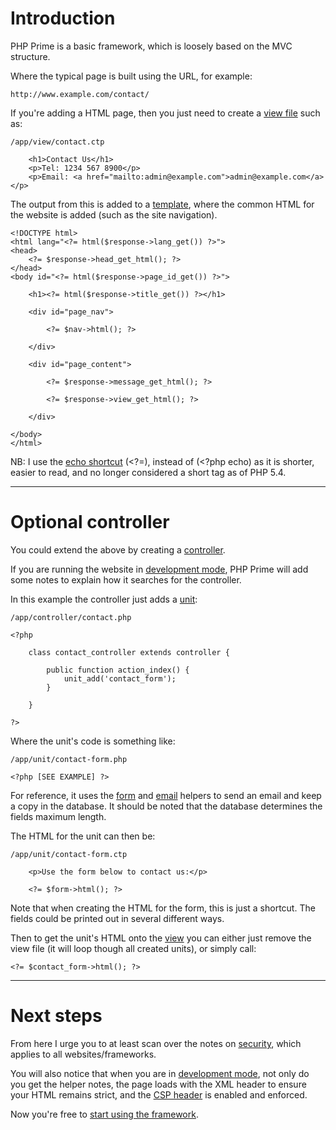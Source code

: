 
# Introduction

PHP Prime is a basic framework, which is loosely based on the MVC structure.

Where the typical page is built using the URL, for example:

	http://www.example.com/contact/

If you're adding a HTML page, then you just need to create a [view file](../doc/setup/views.md) such as:

	/app/view/contact.ctp

		<h1>Contact Us</h1>
		<p>Tel: 1234 567 8900</p>
		<p>Email: <a href="mailto:admin@example.com">admin@example.com</a></p>

The output from this is added to a [template](../doc/setup/templates.md), where the common HTML for the website is added (such as the site navigation).

	<!DOCTYPE html>
	<html lang="<?= html($response->lang_get()) ?>">
	<head>
		<?= $response->head_get_html(); ?>
	</head>
	<body id="<?= html($response->page_id_get()) ?>">

		<h1><?= html($response->title_get()) ?></h1>

		<div id="page_nav">

			<?= $nav->html(); ?>

		</div>

		<div id="page_content">

			<?= $response->message_get_html(); ?>

			<?= $response->view_get_html(); ?>

		</div>

	</body>
	</html>

NB: I use the [echo shortcut](http://www.php.net/echo) (<?=), instead of (<?php echo) as it is shorter, easier to read, and no longer considered a short tag as of PHP 5.4.

---

# Optional controller

You could extend the above by creating a [controller](../doc/setup/controllers.md).

If you are running the website in [development mode](../doc/setup/debug.md), PHP Prime will add some notes to explain how it searches for the controller.

In this example the controller just adds a [unit](../doc/setup/units.md):

	/app/controller/contact.php

	<?php

		class contact_controller extends controller {

			public function action_index() {
				unit_add('contact_form');
			}

		}

	?>

Where the unit's code is something like:

	/app/unit/contact-form.php

	<?php [SEE EXAMPLE] ?>

For reference, it uses the [form](../doc/helpers/form.md) and [email](../doc/helpers/email.md) helpers to send an email and keep a copy in the database. It should be noted that the database determines the fields maximum length.

The HTML for the unit can then be:

	/app/unit/contact-form.ctp

		<p>Use the form below to contact us:</p>

		<?= $form->html(); ?>

Note that when creating the HTML for the form, this is just a shortcut. The fields could be printed out in several different ways.

Then to get the unit's HTML onto the [view](../doc/setup/views.md) you can either just remove the view file (it will loop though all created units), or simply call:

	<?= $contact_form->html(); ?>

---

# Next steps

From here I urge you to at least scan over the notes on [security](../doc/security.md), which applies to all websites/frameworks.

You will also notice that when you are in [development mode](../doc/setup/debug.md), not only do you get the helper notes, the page loads with the XML header to ensure your HTML remains strict, and the [CSP header](../doc/security/csp.md) is enabled and enforced.

Now you're free to [start using the framework](../doc/setup.md).
